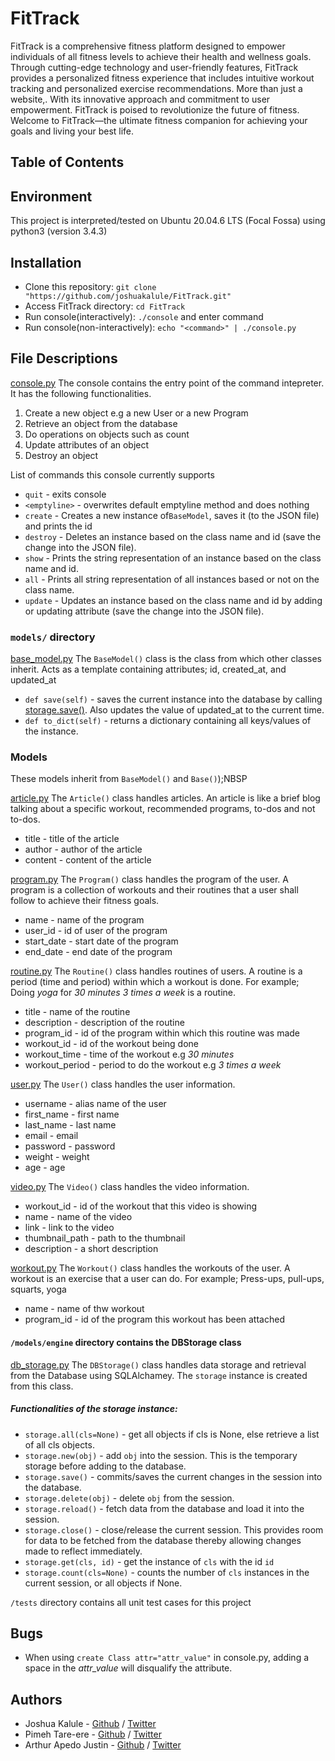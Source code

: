 # FitTrack
FitTrack is a comprehensive fitness platform designed to empower individuals of all fitness levels to achieve their health and wellness goals. Through cutting-edge technology and user-friendly features, FitTrack provides a personalized fitness experience that includes intuitive workout tracking and personalized exercise recommendations. More than just a website,. With its innovative approach and commitment to user empowerment. FitTrack is poised to revolutionize the future of fitness. Welcome to FitTrack—the ultimate fitness companion for achieving your goals and living your best life.

## Table of Contents

## Environment
This project is interpreted/tested on Ubuntu 20.04.6 LTS (Focal Fossa) using python3 (version 3.4.3)

## Installation
* Clone this repository: `git clone "https://github.com/joshuakalule/FitTrack.git"`
* Access FitTrack directory: `cd FitTrack`
* Run console(interactively): `./console` and enter command
* Run console(non-interactively): `echo "<command>" | ./console.py`

## File Descriptions
[console.py](console.py)
The console contains the entry point of the command intepreter. It has the following functionalities.
1. Create a new object e.g a new User or a new Program
2. Retrieve an object from the database
3. Do operations on objects such as count
4. Update attributes of an object
5. Destroy an object

List of commands this console currently supports
* `quit` - exits console
* `<emptyline>` - overwrites default emptyline method and does nothing
* `create` - Creates a new instance of`BaseModel`, saves it (to the JSON file) and prints the id
* `destroy` - Deletes an instance based on the class name and id (save the change into the JSON file).
* `show` - Prints the string representation of an instance based on the class name and id.
* `all` - Prints all string representation of all instances based or not on the class name.
* `update` - Updates an instance based on the class name and id by adding or updating attribute (save the change into the JSON file).

### `models/` directory
[base_model.py](/models/base_model.py)
The `BaseModel()` class is the class from which other classes inherit. Acts as a template containing attributes; id, created_at, and updated_at
* `def save(self)` - saves the current instance into the database by calling [storage.save()](/models/__init__.py). Also updates the value of updated_at to the current time.
* `def to_dict(self)` - returns a dictionary containing all keys/values of the instance.

### Models 
These models inherit from `BaseModel()` and `Base()`);NBSP

[article.py](/models/article.py)
The `Article()` class handles articles. An article is like a brief blog talking about a specific workout, recommended programs, to-dos and not to-dos.
* title - title of the article
* author - author of the article
* content - content of the article

[program.py](/models/program.py)
The `Program()` class handles the program of the user. A program is a collection of workouts and their routines that a user shall follow to achieve their fitness goals.
* name - name of the program
* user_id - id of user of the program
* start_date - start date of the program
* end_date - end date of the program

[routine.py](/models/routine.py)
The `Routine()` class handles routines of users. A routine is a period (time and period) within which a workout is done. For example; Doing *yoga* for *30 minutes* *3 times a week* is a routine.
* title - name of the routine
* description - description of the routine
* program_id - id of the program within which this routine was made
* workout_id - id of the workout being done
* workout_time - time of the workout e.g *30 minutes*
* workout_period - period to do the workout e.g *3 times a week*

[user.py](/models/user.py)
The `User()` class handles the user information.
* username - alias name of the user
* first_name - first name
* last_name - last name
* email - email
* password - password
* weight - weight
* age - age

[video.py](/models/video.py)
The `Video()` class handles the video information.
* workout_id - id of the workout that this video is showing
* name - name of the video
* link - link to the video
* thumbnail_path - path to the thumbnail
* description - a short description

[workout.py](/models/workout.py)
The `Workout()` class handles the workouts of the user. A workout is an exercise that a user can do. For example; Press-ups, pull-ups, squarts, yoga
* name - name of thw workout
* program_id - id of the program this workout has been attached


#### `/models/engine` directory contains the DBStorage class 
[db_storage.py](/models/engine/db_storage.py)
The `DBStorage()` class handles data storage and retrieval from the Database using SQLAlchamey. The `storage` instance is created from this class.

##### Functionalities of the storage instance:
* `storage.all(cls=None)` - get all objects if cls is None, else retrieve a list of all cls objects.
* `storage.new(obj)` - add `obj` into the session. This is the temporary storage before adding to the database.
* `storage.save()` - commits/saves the current changes in the session into the database.
* `storage.delete(obj)` - delete `obj` from the session.
* `storage.reload()` - fetch data from the database and load it into the session.
* `storage.close()` - close/release the current session. This provides room for data to be fetched from the database thereby allowing changes made to reflect immediately.
* `storage.get(cls, id)` -  get the instance of `cls` with the id `id`
* `storage.count(cls=None)` - counts the number of `cls` instances in the current session, or all objects if None.

`/tests` directory contains all unit test cases for this project

## Bugs
* When using `create Class attr="attr_value"` in console.py, adding a space in the *attr_value* will disqualify the attribute.

## Authors
* Joshua Kalule - [Github](https://github.com/joshuakalule) / [Twitter](https://twitter.com/KarlYoshua)
* Pimeh Tare-ere - [Github](https://github.com/PimehT) / [Twitter](https://twitter.com/pimehere)
* Arthur Apedo Justin - [Github](https://github.com/creeds-knight) / [Twitter](https://x.com/aped_o)

